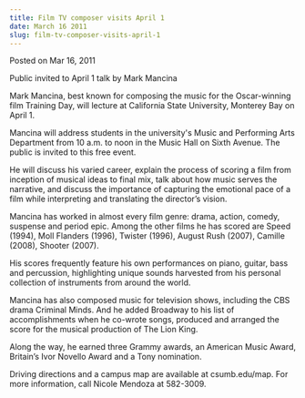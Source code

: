 ```yaml
---
title: Film TV composer visits April 1
date: March 16 2011
slug: film-tv-composer-visits-april-1
---
```


 



<span class="date">Posted on Mar 16, 2011    </span>
<p>Public invited to April 1 talk by Mark Mancina</p>
<p>Mark Mancina, best known for composing the music for the
Oscar-winning film Training Day, will lecture at California State
University, Monterey Bay on April 1.</p>
<p>Mancina will address students in the university&apos;s Music and
Performing Arts Department from 10 a.m. to noon in the Music Hall
on Sixth Avenue. The public is invited to this free event.</p>
<p>He will discuss his varied career, explain the process of
scoring a film from inception of musical ideas to final mix, talk
about how music serves the narrative, and discuss the importance of
capturing the emotional pace of a film while interpreting and
translating the director&#x2019;s vision.</p>
<p>Mancina has worked in almost every film genre: drama, action,
comedy, suspense and period epic. Among the other films he has
scored are Speed (1994), Moll Flanders (1996), Twister (1996),
August Rush (2007), Camille (2008), Shooter (2007).</p>
<p>His scores frequently feature his own performances on piano,
guitar, bass and percussion, highlighting unique sounds harvested
from his personal collection of instruments from around the
world.</p>
<p>Mancina has also composed music for television shows, including
the CBS drama Criminal Minds. And he added Broadway to his list of
accomplishments when he co-wrote songs, produced and arranged the
score for the musical production of The Lion King.</p>
<p>Along the way, he earned three Grammy awards, an American Music
Award, Britain&#x2019;s Ivor Novello Award and a Tony nomination.</p>
<p>Driving directions and a campus map are available at
csumb.edu/map. For more information, call Nicole Mendoza at
582-3009.</p>
<p><br>
&#xA0;</br></p>





 
